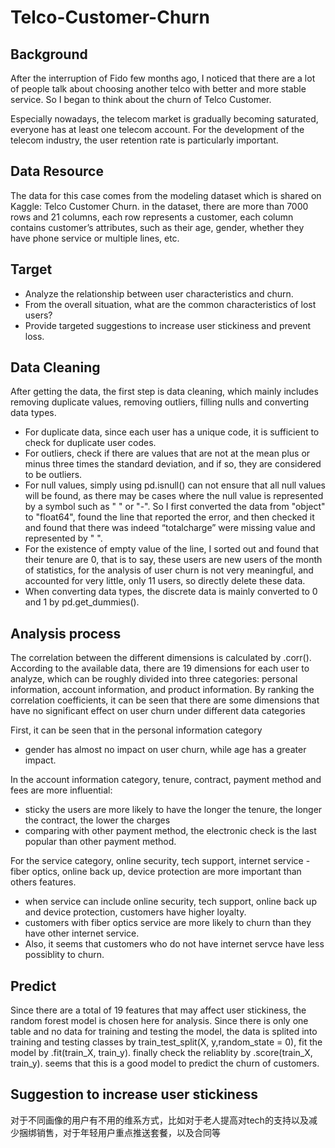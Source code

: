 # Telco-Customer-Churn
## Background ##
After the interruption of Fido few months ago, I noticed that there are a lot of people talk about choosing another telco with better and more stable service. So I began to think about the churn of Telco Customer.

Especially nowadays, the telecom market is gradually becoming saturated, everyone has at least one telecom account. For the development of the telecom industry, the user retention rate is particularly important. 

## Data Resource ##
The data for this case comes from the modeling dataset which is shared on Kaggle: Telco Customer Churn. in the dataset, there are more than 7000 rows and 21 columns, each row represents a customer, each column contains customer’s attributes, such as their age, gender, whether they have phone service or multiple lines, etc.

## Target ##
- Analyze the relationship between user characteristics and churn.
- From the overall situation, what are the common characteristics of lost users?
- Provide targeted suggestions to increase user stickiness and prevent loss.

## Data Cleaning ##
After getting the data, the first step is data cleaning, which mainly includes removing duplicate values, removing outliers, filling nulls and converting data types.
- For duplicate data, since each user has a unique code, it is sufficient to check for duplicate user codes.
- For outliers, check if there are values that are not at the mean plus or minus three times the standard deviation, and if so, they are considered to be outliers. 
- For null values, simply using pd.isnull() can not ensure that all null values will be found, as there may be cases where the null value is represented by a symbol such as " " or "-". So I first converted the data from "object" to "float64", found the line that reported the error, and then checked it and found that there was indeed “totalcharge” were missing value and represented by " ". 
- For the existence of empty value of the line, I sorted out and found that their tenure are 0, that is to say, these users are new users of the month of statistics, for the analysis of user churn is not very meaningful, and accounted for very little, only 11 users, so directly delete these data.
- When converting data types, the discrete data is mainly converted to 0 and 1 by pd.get_dummies().

## Analysis process ##
The correlation between the different dimensions is calculated by .corr().
According to the available data, there are 19 dimensions for each user to analyze, which can be roughly divided into three categories: personal information, account information, and product information.
By ranking the correlation coefficients, it can be seen that there are some dimensions that have no significant effect on user churn under different data categories 

First, it can be seen that in the personal information category
- gender has almost no impact on user churn, while age has a greater impact. 

In the account information category, tenure, contract, payment method and fees are more influential:
- sticky the users are more likely to have the longer the tenure, the longer the contract, the lower the charges
- comparing with other payment method, the electronic check is the last popular than other payment method.

For the service category, online security, tech support, internet service - fiber optics, online back up, device protection are more important than others features.
- when service can include online security, tech support, online back up and device protection, customers have higher loyalty.
- customers with fiber optics service are more likely to churn than they have other internet service.
- Also, it seems that customers who do not have internet servce have less possiblity to churn. 


## Predict ##
Since there are a total of 19 features that may affect user stickiness, the random forest model is chosen here for analysis. Since there is only one table and no data for training and testing the model, the data is splited into training and testing classes by train_test_split(X, y,random_state = 0), fit the model by .fit(train_X, train_y). finally check the reliablity by .score(train_X, train_y). seems that this is a good model to predict the churn of customers.

## Suggestion to increase user stickiness ##
对于不同画像的用户有不用的维系方式，比如对于老人提高对tech的支持以及减少捆绑销售，对于年轻用户重点推送套餐，以及合同等
